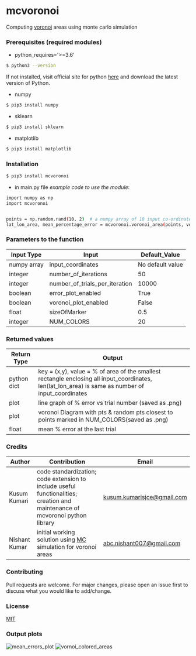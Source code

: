 # mcvoronoi 
Computing [voronoi](https://en.wikipedia.org/wiki/Voronoi_diagram) areas using monte carlo simulation


### Prerequisites (required modules)

- python_requires='>=3.6'
```sh
$ python3 --version 
```
If not installed, visit official site for python [here](https://www.python.org/downloads/) and download the latest version of Python.

- numpy
```sh
$ pip3 install numpy
```
- sklearn
```sh
$ pip3 install sklearn
```
- matplotlib
```sh
$ pip3 install matplotlib
```

### Installation

```sh
$ pip3 install mcvoronoi
```
- in main.py file *example code to use the module*:
```sh
import numpy as np
import mcvoronoi 


points = np.random.rand(10, 2)  # a numpy array of 10 input co-ordinates
lat_lon_area, mean_percentage_error = mcvoronoi.voronoi_area(points, vornoi_plot_enabled=True, NUM_COLORS=5)
```

### Parameters to the function 

| 	  Input Type	| 						Input					| 	Default_Value	|
| ------------------| ----------------------------------------------|-------------------|
| numpy array		| input_coordinates		|	No default value|
| integer 			| number_of_iterations 							|	50				|
| integer			| number_of_trials_per_iteration 				|	10000			|
| boolean			| error_plot_enabled 							|	True			|
| boolean			| voronoi_plot_enabled 							|	False			|
| float				| sizeOfMarker 									|	0.5				|
| integer			| NUM_COLORS									|	20				|


### Returned values

|	  Return Type	| 						Output														|
| ------------------| ----------------------------------------------------------------------------------|
| python dict		| key = (x,y), value = % of area of the smallest rectangle enclosing all input_coordinates, len(lat_lon_area) is same as number of input_coordinates  			|
| plot  			| line graph of % error vs trial number (saved as .png)							|
| plot				| voronoi Diagram with pts & random pts closest to points marked in NUM_COLORS(saved as .png)		|
| float				| mean % error at the last trial									 						|


### Credits

|	  Author	    | 		Contribution                                    														|        Email					|
| ------------------| --------------------------------------------------------------------------------------------------------------|-------------------------------|
| Kusum Kumari      | code standardization; code extension to include useful functionalities; creation and maintenance of mcvoronoi python library | kusum.kumarisjce@gmail.com    |
| Nishant Kumar 	| initial working solution using [MC](https://en.wikipedia.org/wiki/Monte_Carlo_method) simulation for voronoi areas | abc.nishant007@gmail.com     			|


### Contributing

Pull requests are welcome. For major changes, please open an issue first to discuss what you would like to add/change.


### License

[MIT](https://choosealicense.com/licenses/mit/)


### Output plots
![mean_errors_plot](https://user-images.githubusercontent.com/9101260/84084935-0e5a7380-aa17-11ea-9519-7887a4a35cc0.png)
![vornoi_colored_areas](https://user-images.githubusercontent.com/9101260/84084884-ed921e00-aa16-11ea-97b6-edfb4c98c397.png)
